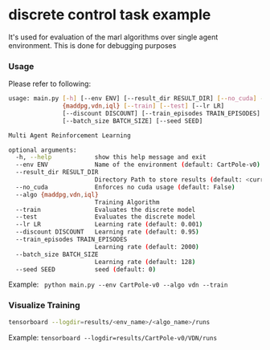 # discrete control task example

It's used for evaluation of the marl algorithms over single agent environment. This is done for debugging purposes

### Usage
Please refer to following:
```bash
usage: main.py [-h] [--env ENV] [--result_dir RESULT_DIR] [--no_cuda] --algo
               {maddpg,vdn,iql} [--train] [--test] [--lr LR]
               [--discount DISCOUNT] [--train_episodes TRAIN_EPISODES]
               [--batch_size BATCH_SIZE] [--seed SEED]

Multi Agent Reinforcement Learning

optional arguments:
  -h, --help            show this help message and exit
  --env ENV             Name of the environment (default: CartPole-v0)
  --result_dir RESULT_DIR
                        Directory Path to store results (default: <current working directory>)
  --no_cuda             Enforces no cuda usage (default: False)
  --algo {maddpg,vdn,iql}
                        Training Algorithm
  --train               Evaluates the discrete model
  --test                Evaluates the discrete model
  --lr LR               Learning rate (default: 0.001)
  --discount DISCOUNT   Learning rate (default: 0.95)
  --train_episodes TRAIN_EPISODES
                        Learning rate (default: 2000)
  --batch_size BATCH_SIZE
                        Learning rate (default: 128)
  --seed SEED           seed (default: 0)
```
Example: ``` python main.py --env CartPole-v0 --algo vdn --train```
    
### Visualize Training
```bash
tensorboard --logdir=results/<env_name>/<algo_name>/runs
```

Example: ```tensorboard --logdir=results/CartPole-v0/VDN/runs```